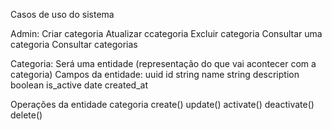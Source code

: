 Casos de uso do sistema

Admin:  Criar categoria
        Atualizar ccategoria
        Excluir categoria
        Consultar uma categoria
        Consultar categorias

Categoria: Será uma entidade (representação do que vai acontecer com a categoria)
Campos da entidade:
        uuid id
        string name
        string description
        boolean is_active
        date created_at

Operações da entidade categoria
        create()
        update()
        activate()
        deactivate()
        delete()